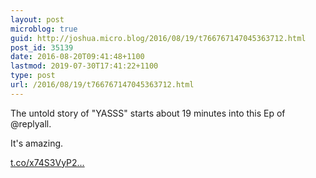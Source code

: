 ```yaml
---
layout: post
microblog: true
guid: http://joshua.micro.blog/2016/08/19/t766767147045363712.html
post_id: 35139
date: 2016-08-20T09:41:48+1100
lastmod: 2019-07-30T17:41:22+1100
type: post
url: /2016/08/19/t766767147045363712.html
---
```

The untold story of "YASSS" starts about 19 minutes into this Ep of @replyall.

It's amazing.

[t.co/x74S3VyP2...](https://t.co/x74S3VyP27)
